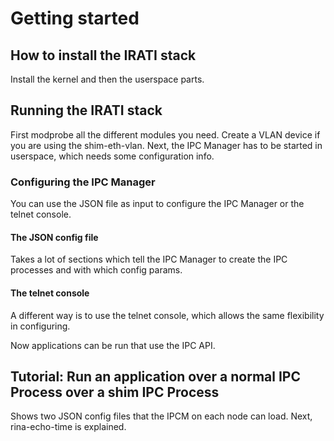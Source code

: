 Getting started
=============

## How to install the IRATI stack ##

Install the kernel and then the userspace parts.

## Running the IRATI stack ##

First modprobe all the different modules you need. Create a VLAN
device if you are using the shim-eth-vlan. Next, the IPC Manager has
to be started in userspace, which needs some configuration info.

### Configuring the IPC Manager ###

You can use the JSON file as input to configure the IPC Manager or the telnet console.

#### The JSON config file ####

Takes a lot of sections which tell the IPC Manager to create the IPC
processes and with which config params.

#### The telnet console ####

A different way is to use the telnet console, which allows the same
flexibility in configuring.

Now applications can be run that use the IPC API.

## Tutorial: Run an application over a normal IPC Process over a shim IPC Process ##

Shows two JSON config files that the IPCM on each node can load. Next,
rina-echo-time is explained.
